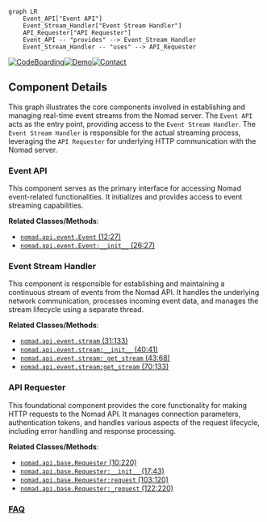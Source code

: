 ```mermaid
graph LR
    Event_API["Event API"]
    Event_Stream_Handler["Event Stream Handler"]
    API_Requester["API Requester"]
    Event_API -- "provides" --> Event_Stream_Handler
    Event_Stream_Handler -- "uses" --> API_Requester
```
[![CodeBoarding](https://img.shields.io/badge/Generated%20by-CodeBoarding-9cf?style=flat-square)](https://github.com/CodeBoarding/CodeBoarding)[![Demo](https://img.shields.io/badge/Try%20our-Demo-blue?style=flat-square)](https://www.codeboarding.org/demo)[![Contact](https://img.shields.io/badge/Contact%20us%20-%20contact@codeboarding.org-lightgrey?style=flat-square)](mailto:contact@codeboarding.org)

## Component Details

This graph illustrates the core components involved in establishing and managing real-time event streams from the Nomad server. The `Event API` acts as the entry point, providing access to the `Event Stream Handler`. The `Event Stream Handler` is responsible for the actual streaming process, leveraging the `API Requester` for underlying HTTP communication with the Nomad server.

### Event API
This component serves as the primary interface for accessing Nomad event-related functionalities. It initializes and provides access to event streaming capabilities.


**Related Classes/Methods**:

- <a href="https://github.com/jrxFive/python-nomad/blob/master/nomad/api/event.py#L12-L27" target="_blank" rel="noopener noreferrer">`nomad.api.event.Event` (12:27)</a>
- <a href="https://github.com/jrxFive/python-nomad/blob/master/nomad/api/event.py#L26-L27" target="_blank" rel="noopener noreferrer">`nomad.api.event.Event:__init__` (26:27)</a>


### Event Stream Handler
This component is responsible for establishing and maintaining a continuous stream of events from the Nomad API. It handles the underlying network communication, processes incoming event data, and manages the stream lifecycle using a separate thread.


**Related Classes/Methods**:

- <a href="https://github.com/jrxFive/python-nomad/blob/master/nomad/api/event.py#L31-L133" target="_blank" rel="noopener noreferrer">`nomad.api.event.stream` (31:133)</a>
- <a href="https://github.com/jrxFive/python-nomad/blob/master/nomad/api/event.py#L40-L41" target="_blank" rel="noopener noreferrer">`nomad.api.event.stream:__init__` (40:41)</a>
- <a href="https://github.com/jrxFive/python-nomad/blob/master/nomad/api/event.py#L43-L68" target="_blank" rel="noopener noreferrer">`nomad.api.event.stream:_get_stream` (43:68)</a>
- <a href="https://github.com/jrxFive/python-nomad/blob/master/nomad/api/event.py#L70-L133" target="_blank" rel="noopener noreferrer">`nomad.api.event.stream:get_stream` (70:133)</a>


### API Requester
This foundational component provides the core functionality for making HTTP requests to the Nomad API. It manages connection parameters, authentication tokens, and handles various aspects of the request lifecycle, including error handling and response processing.


**Related Classes/Methods**:

- <a href="https://github.com/jrxFive/python-nomad/blob/master/nomad/api/base.py#L10-L220" target="_blank" rel="noopener noreferrer">`nomad.api.base.Requester` (10:220)</a>
- <a href="https://github.com/jrxFive/python-nomad/blob/master/nomad/api/base.py#L17-L43" target="_blank" rel="noopener noreferrer">`nomad.api.base.Requester:__init__` (17:43)</a>
- <a href="https://github.com/jrxFive/python-nomad/blob/master/nomad/api/base.py#L103-L120" target="_blank" rel="noopener noreferrer">`nomad.api.base.Requester:request` (103:120)</a>
- <a href="https://github.com/jrxFive/python-nomad/blob/master/nomad/api/base.py#L122-L220" target="_blank" rel="noopener noreferrer">`nomad.api.base.Requester:_request` (122:220)</a>




### [FAQ](https://github.com/CodeBoarding/GeneratedOnBoardings/tree/main?tab=readme-ov-file#faq)